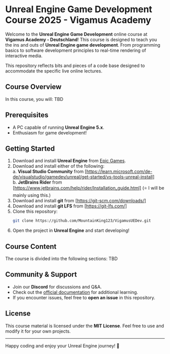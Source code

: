 # Unreal Engine Game Development Course 2025 - Vigamus Academy

Welcome to the **Unreal Engine Game Development** online course at **Vigamus Academy - Deutschland**!
This course is designed to teach you the ins and outs of **Unreal Engine game development**. From programming basics to software development principles to real-time rendering of interactive media.

This repository reflects bits and pieces of a code base designed to accommodate the specific live online lectures.

## Course Overview
In this course, you will:
TBD

## Prerequisites
- A PC capable of running **Unreal Engine 5.x**.
- Enthusiasm for game development!

## Getting Started
1. Download and install **Unreal Engine** from [Epic Games](https://www.unrealengine.com/).
2. Download and install either of the following:<br>
    a. **Visual Studio Community** from [https://learn.microsoft.com/de-de/visualstudio/gamedev/unreal/get-started/vs-tools-unreal-install] <br>
    b. **JetBrains Rider** from [https://www.jetbrains.com/help/rider/Installation_guide.html] (⭐ I will be mainly using this.)
4. Download and install **git** from [https://git-scm.com/downloads/]
5. Download and install **git LFS** from [https://git-lfs.com/]
6. Clone this repository:
   ```bash
   git clone https://github.com/MountainKing123/VigamusUEDev.git
   ```
7. Open the project in **Unreal Engine** and start developing!

## Course Content
The course is divided into the following sections:
TBD

## Community & Support
- Join our **Discord** for discussions and Q&A.
- Check out the [official documentation](https://docs.unrealengine.com/) for additional learning.
- If you encounter issues, feel free to **open an issue** in this repository.

## License
This course material is licensed under the **MIT License**. Feel free to use and modify it for your own projects.

---
Happy coding and enjoy your Unreal Engine journey! :rocket:

